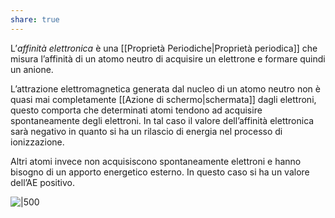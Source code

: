 ```yaml
---
share: true
---
```

L’*affinità elettronica* è una [[Proprietà Periodiche|Proprietà periodica]] che misura l’affinità di un atomo neutro di acquisire un elettrone e formare quindi un anione.

L’attrazione elettromagnetica generata dal nucleo di un atomo neutro non è quasi mai completamente [[Azione di schermo|schermata]] dagli elettroni, questo comporta che determinati atomi tendono ad acquisire spontaneamente degli elettroni. In tal caso il valore dell’affinità elettronica sarà negativo in quanto si ha un rilascio di energia nel processo di ionizzazione.

Altri atomi invece non acquisiscono spontaneamente elettroni e hanno bisogno di un apporto energetico esterno. In questo caso si ha un valore dell’AE positivo.

![|500](5a1b921cf8c8f63652dac3b15b7ddbdf_MD5%201.png)